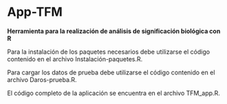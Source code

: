 # App-TFM
**Herramienta para la realización de análisis de significación biológica con R**

Para la instalación de los paquetes necesarios debe utilizarse el código contenido en el archivo Instalación-paquetes.R.

Para cargar los datos de prueba debe utilizarse el código contenido en el archivo Daros-prueba.R.

El código completo de la aplicación se encuentra en el archivo TFM_app.R.
